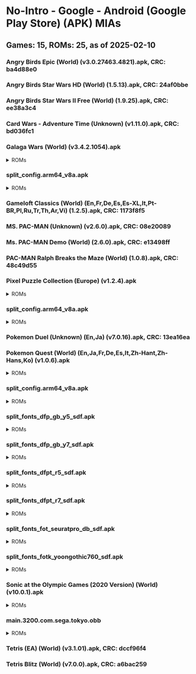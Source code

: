 # No-Intro - Google - Android (Google Play Store) (APK) MIAs
## Games: 15, ROMs: 25, as of 2025-02-10

### Angry Birds Epic (World) (v3.0.27463.4821).apk, CRC: ba4d88e0
### Angry Birds Star Wars HD (World) (1.5.13).apk, CRC: 24af0bbe
### Angry Birds Star Wars II Free (World) (1.9.25).apk, CRC: ee38a3c4
### Card Wars - Adventure Time (Unknown) (v1.11.0).apk, CRC: bd036fc1
### Galaga Wars (World) (v3.4.2.1054).apk
<details>
<summary>ROMs</summary>

- Galaga Wars (World) (v3.4.2.1054).apk, CRC: d9119d35
</details>

### split_config.arm64_v8a.apk
<details>
<summary>ROMs</summary>

- split_config.arm64_v8a.apk, CRC: d3e040f2
</details>

### Gameloft Classics (World) (En,Fr,De,Es,Es-XL,It,Pt-BR,Pl,Ru,Tr,Th,Ar,Vi) (1.2.5).apk, CRC: 1173f8f5
### MS. PAC-MAN (Unknown) (v2.6.0).apk, CRC: 08e20089
### Ms. PAC-MAN Demo (World) (2.6.0).apk, CRC: e13498ff
### PAC-MAN Ralph Breaks the Maze (World) (1.0.8).apk, CRC: 48c49d55
### Pixel Puzzle Collection (Europe) (v1.2.4).apk
<details>
<summary>ROMs</summary>

- Pixel Puzzle Collection (Europe) (v1.2.4).apk, CRC: c8ffa163
</details>

### split_config.arm64_v8a.apk
<details>
<summary>ROMs</summary>

- split_config.arm64_v8a.apk, CRC: 92e35671
</details>

### Pokemon Duel (Unknown) (En,Ja) (v7.0.16).apk, CRC: 13ea16ea
### Pokemon Quest (World) (En,Ja,Fr,De,Es,It,Zh-Hant,Zh-Hans,Ko) (v1.0.6).apk
<details>
<summary>ROMs</summary>

- Pokemon Quest (World) (En,Ja,Fr,De,Es,It,Zh-Hant,Zh-Hans,Ko) (v1.0.6).apk, CRC: bf31b6eb
</details>

### split_config.arm64_v8a.apk
<details>
<summary>ROMs</summary>

- split_config.arm64_v8a.apk, CRC: 59b880a3
</details>

### split_fonts_dfp_gb_y5_sdf.apk
<details>
<summary>ROMs</summary>

- split_fonts_dfp_gb_y5_sdf.apk, CRC: ecaa8466
</details>

### split_fonts_dfp_gb_y7_sdf.apk
<details>
<summary>ROMs</summary>

- split_fonts_dfp_gb_y7_sdf.apk, CRC: cc4e5f72
</details>

### split_fonts_dfpt_r5_sdf.apk
<details>
<summary>ROMs</summary>

- split_fonts_dfpt_r5_sdf.apk, CRC: de820a45
</details>

### split_fonts_dfpt_r7_sdf.apk
<details>
<summary>ROMs</summary>

- split_fonts_dfpt_r7_sdf.apk, CRC: 1626b92f
</details>

### split_fonts_fot_seuratpro_db_sdf.apk
<details>
<summary>ROMs</summary>

- split_fonts_fot_seuratpro_db_sdf.apk, CRC: 6097389a
</details>

### split_fonts_fotk_yoongothic760_sdf.apk
<details>
<summary>ROMs</summary>

- split_fonts_fotk_yoongothic760_sdf.apk, CRC: 0d0bb311
</details>

### Sonic at the Olympic Games (2020 Version) (World) (v10.0.1).apk
<details>
<summary>ROMs</summary>

- Sonic at the Olympic Games (2020 Version) (World) (v10.0.1).apk, CRC: 045a20c3
</details>

### main.3200.com.sega.tokyo.obb
<details>
<summary>ROMs</summary>

- main.3200.com.sega.tokyo.obb, CRC: 733011e7
</details>

### Tetris (EA) (World) (v3.1.01).apk, CRC: dccf96f4
### Tetris Blitz (World) (v7.0.0).apk, CRC: a6bac259
